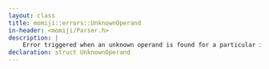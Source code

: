 ```yaml
---
layout: class
title: momiji::errors::UnknownOperand
in-header: <momiji/Parser.h>
description: |
    Error triggered when an unknown operand is found for a particular instruction.
declaration: struct UnknownOperand
---
```

